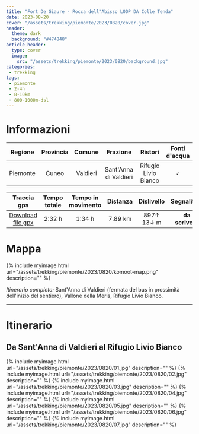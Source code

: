 ```yaml
---
title: "Fort De Giaure - Rocca dell'Abisso LOOP DA Colle Tenda"
date: 2023-08-20
cover: "/assets/trekking/piemonte/2023/0820/cover.jpg"
header:
  theme: dark
  background: "#474848"
article_header:
  type: cover
  image:
    src: "/assets/trekking/piemonte/2023/0820/background.jpg"
categories:
 - trekking
tags:
 - piemonte
 - 2-4h
 - 8-10km
 - 800-1000m-dsl
---
```


# Informazioni

|       Regione       | Provincia |   Comune | Frazione  | Ristori | Fonti d'acqua |
|:-------------------:|:---------:|:------------:|:-------:|:------:|:--------:|
| Piemonte             |   Cuneo  | Valdieri | Sant'Anna di Valdieri | Rifugio Livio Bianco | 🗸 |

|     Traccia gps     |  Tempo totale | Tempo in movimento |  Distanza | Dislivello  | Segnalitica |
|:-------------------:| :------:|:---------:|:--------:|:----------: | :---------: |
| [Download file gpx](/assets/trekking/piemonte/2023/0820/traccia-gps.gpx) |  2:32 h | 1:34 h|  7.89 km | 897↑ 13↓ m | **da scrivere** |


# Mappa

{% include myimage.html url="/assets/trekking/piemonte/2023/0820/komoot-map.png" description="" %}

*Itinerario completo:* Sant'Anna di Valdieri (fermata del bus in prossimità dell'inizio del sentiero), Vallone della Meris, Rifugio Livio Bianco.

---

# Itinerario

## Da Sant'Anna di Valdieri al Rifugio Livio Bianco

{% include myimage.html url="/assets/trekking/piemonte/2023/0820/01.jpg" description="" %}
{% include myimage.html url="/assets/trekking/piemonte/2023/0820/02.jpg" description="" %}
{% include myimage.html url="/assets/trekking/piemonte/2023/0820/03.jpg" description="" %}
{% include myimage.html url="/assets/trekking/piemonte/2023/0820/04.jpg" description="" %}
{% include myimage.html url="/assets/trekking/piemonte/2023/0820/05.jpg" description="" %}
{% include myimage.html url="/assets/trekking/piemonte/2023/0820/06.jpg" description="" %}
{% include myimage.html url="/assets/trekking/piemonte/2023/0820/07.jpg" description="" %}
